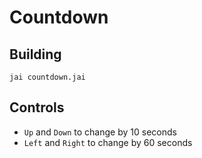 # Countdown

## Building
```
jai countdown.jai
```

## Controls
- ```Up``` and ```Down``` to change by 10 seconds
- ```Left``` and ```Right``` to change by 60 seconds